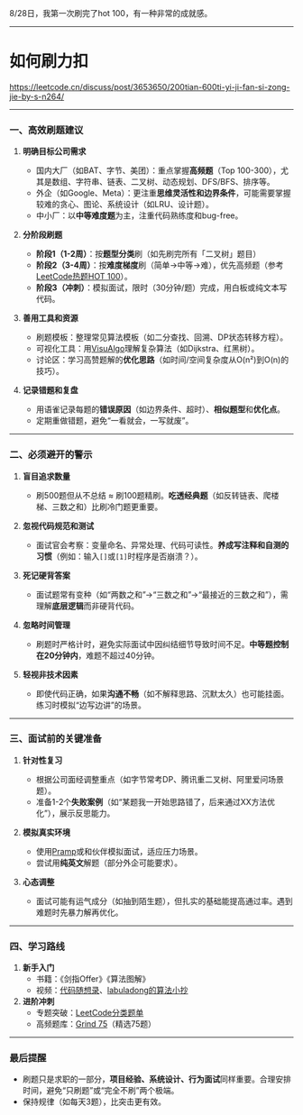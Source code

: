 8/28日，我第一次刷完了hot 100，有一种非常的成就感。

---
# 如何刷力扣
https://leetcode.cn/discuss/post/3653650/200tian-600ti-yi-ji-fan-si-zong-jie-by-s-n264/

---


### **一、高效刷题建议**
1. **明确目标公司需求**  
   - 国内大厂（如BAT、字节、美团）：重点掌握**高频题**（Top 100-300），尤其是数组、字符串、链表、二叉树、动态规划、DFS/BFS、排序等。  
   - 外企（如Google、Meta）：更注重**思维灵活性和边界条件**，可能需要掌握较难的贪心、图论、系统设计（如LRU、设计题）。  
   - 中小厂：以**中等难度题**为主，注重代码熟练度和bug-free。

2. **分阶段刷题**  
   - **阶段1（1-2周）**：按**题型分类**刷（如先刷完所有「二叉树」题目）
   - **阶段2（3-4周）**：按**难度梯度**刷（简单→中等→难），优先高频题（参考[LeetCode热题HOT 100](https://leetcode.cn/problem-list/2cktkvj/)）。  
   - **阶段3（冲刺）**：模拟面试，限时（30分钟/题）完成，用白板或纯文本写代码。

3. **善用工具和资源**  
   - 刷题模板：整理常见算法模板（如二分查找、回溯、DP状态转移方程）。  
   - 可视化工具：用[VisuAlgo](https://visualgo.net/)理解复杂算法（如Dijkstra、红黑树）。  
   - 讨论区：学习高赞题解的**优化思路**（如时间/空间复杂度从O(n²)到O(n)的技巧）。

4. **记录错题和复盘**  
   - 用语雀记录每题的**错误原因**（如边界条件、超时）、**相似题型**和**优化点**。  
   - 定期重做错题，避免“一看就会，一写就废”。

---

### **二、必须避开的警示**
1. **盲目追求数量**  
   - 刷500题但从不总结 ≈ 刷100题精刷。**吃透经典题**（如反转链表、爬楼梯、三数之和）比刷冷门题更重要。

2. **忽视代码规范和测试**  
   - 面试官会考察：变量命名、异常处理、代码可读性。**养成写注释和自测的习惯**（例如：输入`[]`或`[1]`时程序是否崩溃？）。

3. **死记硬背答案**  
   - 面试题常有变种（如“两数之和”→“三数之和”→“最接近的三数之和”），需理解**底层逻辑**而非硬背代码。

4. **忽略时间管理**  
   - 刷题时严格计时，避免实际面试中因纠结细节导致时间不足。**中等题控制在20分钟内**，难题不超过40分钟。

5. **轻视非技术因素**  
   - 即使代码正确，如果**沟通不畅**（如不解释思路、沉默太久）也可能挂面。练习时模拟“边写边讲”的场景。

---

### **三、面试前的关键准备**
1. **针对性复习**  
   - 根据公司面经调整重点（如字节常考DP、腾讯重二叉树、阿里爱问场景题）。  
   - 准备1-2个**失败案例**（如“某题我一开始思路错了，后来通过XX方法优化”），展示反思能力。

2. **模拟真实环境**  
   - 使用[Pramp](https://www.pramp.com/)或和伙伴模拟面试，适应压力场景。  
   - 尝试用**纯英文**解题（部分外企可能要求）。

3. **心态调整**  
   - 面试可能有运气成分（如抽到陌生题），但扎实的基础能提高通过率。遇到难题时先暴力解再优化。

---

### **四、学习路线**
1. **新手入门**  
   - 书籍：《剑指Offer》《算法图解》  
   - 视频：[代码随想录](https://programmercarl.com/)、[labuladong的算法小抄](https://labuladong.github.io/algo/)  
2. **进阶冲刺**  
   - 专题突破：[LeetCode分类题单](https://leetcode.cn/problem-list/xb9nqhhg/)  
   - 高频题库：[Grind 75](https://www.techinterviewhandbook.org/grind75)（精选75题）

---

### **最后提醒**
- 刷题只是求职的一部分，**项目经验、系统设计、行为面试**同样重要。合理安排时间，避免“只刷题”或“完全不刷”两个极端。  
- 保持规律（如每天3题），比突击更有效。  
